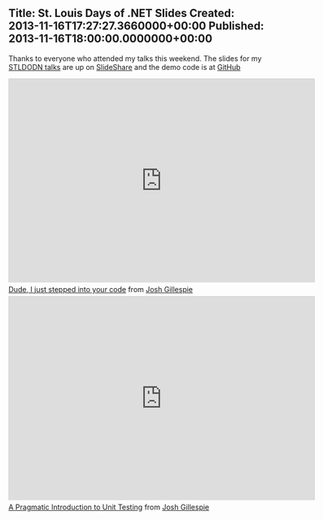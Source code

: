 Title: St. Louis Days of .NET Slides
Created: 2013-11-16T17:27:27.3660000+00:00
Published: 2013-11-16T18:00:00.0000000+00:00
---
Thanks to everyone who attended my talks this weekend. The slides for my [STLDODN talks](http://www.stldodn.com/2013/speakers/josh-gillespie) are up on [SlideShare](http://www.slideshare.net/JoshGillespie2) and the demo code is at  [GitHub]( https://github.com/jcgillespie/Demos)

<iframe src="http://www.slideshare.net/slideshow/embed_code/28316667?rel=0" width="600" height="400" frameborder="0" marginwidth="0" marginheight="0" scrolling="no" style="border:1px solid #CCC;border-width:1px 1px 0;margin-bottom:5px" allowfullscreen> </iframe> <div style="margin-bottom:5px">  <a href="https://www.slideshare.net/JoshGillespie2/dude-i-just-stepped-into-your-code" title="Dude, I just stepped into your code" target="_blank">Dude, I just stepped into your code</a>  from <a href="http://www.slideshare.net/JoshGillespie2" target="_blank">Josh Gillespie</a> </div>

<iframe src="http://www.slideshare.net/slideshow/embed_code/28394764?rel=0" width="600" height="400" frameborder="0" marginwidth="0" marginheight="0" scrolling="no" style="border:1px solid #CCC;border-width:1px 1px 0;margin-bottom:5px" allowfullscreen> </iframe> <div style="margin-bottom:5px"> <a href="http://www.slideshare.net/JoshGillespie2/stldodn-unit-testingintropics-28394764" title="A Pragmatic Introduction to Unit Testing" target="_blank">A Pragmatic Introduction to Unit Testing</a> from <a href="http://www.slideshare.net/JoshGillespie2" target="_blank">Josh Gillespie</a> </div>